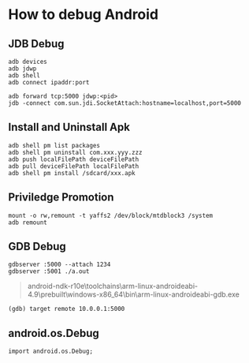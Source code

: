 # How to debug Android

## JDB Debug
    adb devices
    adb jdwp
    adb shell
    adb connect ipaddr:port

    adb forward tcp:5000 jdwp:<pid>
    jdb -connect com.sun.jdi.SocketAttach:hostname=localhost,port=5000

## Install and Uninstall Apk

    adb shell pm list packages
    adb shell pm uninstall com.xxx.yyy.zzz
    adb push localFilePath deviceFilePath
    adb pull deviceFilePath localFilePath
    adb shell pm install /sdcard/xxx.apk

## Priviledge Promotion

    mount -o rw,remount -t yaffs2 /dev/block/mtdblock3 /system
    adb remount

## GDB Debug

    gdbserver :5000 --attach 1234
    gdbserver :5001 ./a.out

> android-ndk-r10e\toolchains\arm-linux-androideabi-4.9\prebuilt\windows-x86_64\bin\arm-linux-androideabi-gdb.exe

    (gdb) target remote 10.0.0.1:5000

## android.os.Debug

    import android.os.Debug;
